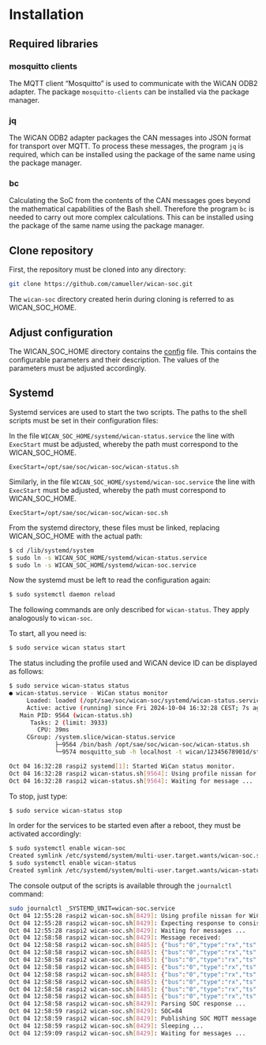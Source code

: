 # Installation
## Required libraries
### mosquitto clients
The MQTT client “Mosquitto” is used to communicate with the WiCAN ODB2 adapter. The package `mosquitto-clients` can be installed via the package manager.

### jq
The WiCAN ODB2 adapter packages the CAN messages into JSON format for transport over MQTT. To process these messages, the program `jq` is required, which can be installed using the package of the same name using the package manager.

### bc
Calculating the SoC from the contents of the CAN messages goes beyond the mathematical capabilities of the Bash shell. Therefore the program `bc` is needed to carry out more complex calculations. This can be installed using the package of the same name using the package manager.

## Clone repository
First, the repository must be cloned into any directory:
```bash
git clone https://github.com/camueller/wican-soc.git
```
The `wican-soc` directory created herin during cloning is referred to as WICAN_SOC_HOME.

## Adjust configuration
The WICAN_SOC_HOME directory contains the [config](https://github.com/camueller/wican-soc/blob/main/config) file. This contains the configurable parameters and their description. The values of the parameters must be adjusted accordingly.

## Systemd
Systemd services are used to start the two scripts. The paths to the shell scripts must be set in their configuration files:

In the file `WICAN_SOC_HOME/systemd/wican-status.service` the line with `ExecStart` must be adjusted, whereby the path must correspond to the WICAN_SOC_HOME.
```
ExecStart=/opt/sae/soc/wican-soc/wican-status.sh
```

Similarly, in the file `WICAN_SOC_HOME/systemd/wican-soc.service` the line with `ExecStart` must be adjusted, whereby the path must correspond to WICAN_SOC_HOME.
```
ExecStart=/opt/sae/soc/wican-soc/wican-soc.sh
```

From the systemd directory, these files must be linked, replacing WICAN_SOC_HOME with the actual path:
```bash
$ cd /lib/systemd/system
$ sudo ln -s WICAN_SOC_HOME/systemd/wican-status.service
$ sudo ln -s WICAN_SOC_HOME/systemd/wican-soc.service
```

Now the systemd must be left to read the configuration again:
```bash
$ sudo systemctl daemon reload
```

The following commands are only described for `wican-status`. They apply analogously to `wican-soc`.

To start, all you need is:
```bash
$ sudo service wican status start
```

The status including the profile used and WiCAN device ID can be displayed as follows:
```bash
$ sudo service wican-status status
● wican-status.service - WiCan status monitor
     Loaded: loaded (/opt/sae/soc/wican-soc/systemd/wican-status.service; enabled; vendor preset: enabled)
     Active: active (running) since Fri 2024-10-04 16:32:28 CEST; 7s ago
   Main PID: 9564 (wican-status.sh)
      Tasks: 2 (limit: 3933)
        CPU: 39ms
     CGroup: /system.slice/wican-status.service
             ├─9564 /bin/bash /opt/sae/soc/wican-soc/wican-status.sh
             └─9574 mosquitto_sub -h localhost -t wican/12345678901d/status -C 1

Oct 04 16:32:28 raspi2 systemd[1]: Started WiCan status monitor.
Oct 04 16:32:28 raspi2 wican-status.sh[9564]: Using profile nissan for WiCAN device 12345678901d
Oct 04 16:32:28 raspi2 wican-status.sh[9564]: Waiting for message ...
```

To stop, just type:
```bash
$ sudo service wican-status stop
```

In order for the services to be started even after a reboot, they must be activated accordingly:
```bash
$ sudo systemctl enable wican-soc
Created symlink /etc/systemd/system/multi-user.target.wants/wican-soc.service → /etc/systemd/system/wican-soc.service.
$ sudo systemctl enable wican-status
Created symlink /etc/systemd/system/multi-user.target.wants/wican-status.service → /etc/systemd/system/wican-status.service.
```

The console output of the scripts is available through the `journalctl` command:
```bash
sudo journalctl _SYSTEMD_UNIT=wican-soc.service
Oct 04 12:55:28 raspi2 wican-soc.sh[8429]: Using profile nissan for WiCAN device 12345678901d
Oct 04 12:55:28 raspi2 wican-soc.sh[8429]: Expecting response to consist of 8 CAN message(s)
Oct 04 12:55:28 raspi2 wican-soc.sh[8429]: Waiting for messages ...
Oct 04 12:58:58 raspi2 wican-soc.sh[8429]: Message received:
Oct 04 12:58:58 raspi2 wican-soc.sh[8485]: {"bus":"0","type":"rx","ts":6724,"frame":[{"id":1979,"dlc":8,"rtr":false,"extd":false,"data":[16,53,97,1,255,255,252,24]}]}
Oct 04 12:58:58 raspi2 wican-soc.sh[8485]: {"bus":"0","type":"rx","ts":6836,"frame":[{"id":1979,"dlc":8,"rtr":false,"extd":false,"data":[33,2,175,255,255,251,213,255]}]}
Oct 04 12:58:58 raspi2 wican-soc.sh[8485]: {"bus":"0","type":"rx","ts":6844,"frame":[{"id":1979,"dlc":8,"rtr":false,"extd":false,"data":[34,255,240,96,6,208,48,212]}]}
Oct 04 12:58:58 raspi2 wican-soc.sh[8485]: {"bus":"0","type":"rx","ts":6856,"frame":[{"id":1979,"dlc":8,"rtr":false,"extd":false,"data":[35,150,136,56,189,3,143,0]}]}
Oct 04 12:58:58 raspi2 wican-soc.sh[8485]: {"bus":"0","type":"rx","ts":6869,"frame":[{"id":1979,"dlc":8,"rtr":false,"extd":false,"data":[36,1,112,0,34,66,0,12]}]}
Oct 04 12:58:58 raspi2 wican-soc.sh[8485]: {"bus":"0","type":"rx","ts":6876,"frame":[{"id":1979,"dlc":8,"rtr":false,"extd":false,"data":[37,135,10,0,15,240,136,128]}]}
Oct 04 12:58:58 raspi2 wican-soc.sh[8485]: {"bus":"0","type":"rx","ts":6884,"frame":[{"id":1979,"dlc":8,"rtr":false,"extd":false,"data":[38,0,5,255,255,251,213,255]}]}
Oct 04 12:58:58 raspi2 wican-soc.sh[8485]: {"bus":"0","type":"rx","ts":6896,"frame":[{"id":1979,"dlc":8,"rtr":false,"extd":false,"data":[39,255,252,85,1,174,255,255]}]}
Oct 04 12:58:58 raspi2 wican-soc.sh[8429]: Parsing SOC response ...
Oct 04 12:58:59 raspi2 wican-soc.sh[8429]: SOC=84
Oct 04 12:58:59 raspi2 wican-soc.sh[8429]: Publishing SOC MQTT message ...
Oct 04 12:58:59 raspi2 wican-soc.sh[8429]: Sleeping ...
Oct 04 12:59:09 raspi2 wican-soc.sh[8429]: Waiting for messages ...
```
